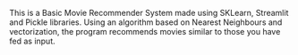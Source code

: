 This is a Basic Movie Recommender System made using SKLearn, Streamlit and Pickle libraries. Using an algorithm based on Nearest Neighbours and vectorization, the program recommends movies similar to those you have fed as input.
